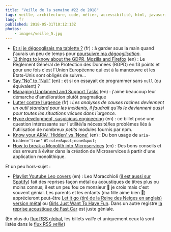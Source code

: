 ```yaml
---
title: "Veille de la semaine #22 de 2018"
tags: veille, architecture, code, métier, accessibilité, html, javascript, npm, agile, vie privée, android, dégooglisation, google
lang: fr
published: 2018-05-31T10:12:13Z
photos:
    - images/veille_5.jpg
---
```

* [Et si je dégooglisais ma tablette ?](https://devil505.github.io//2018-05-26-EtSiJeDegooglisaisMaTablette/) (fr)&nbsp;: à garder sous la main quand j'aurais un peu de temps pour [poursuivre ma *dégooglisation*](/post/degooglisation-etat-des-lieux/).
* [13 things to know about the GDPR, Mozilla and Firefox](https://blog.mozilla.org/internetcitizen/2018/05/23/gdpr-mozilla/) (en)&nbsp;: Le Règlement Général de Protection des Données (RGPD) en 13 points et pour une fois c'est l'Union Européenne qui est à la manœuvre et les États-Unis sont obligés de suivre…
* [Say “No” to “Null”](https://elegantcode.com/2010/05/01/say-no-to-null/) (en)&nbsp;: et si on essayait de programmer sans `null` (ou équivalent) ? 
* [Managing Unplanned and Support Tasks](https://developers.soundcloud.com/blog/managing-unplanned-and-support-tasks) (en)&nbsp;: j'aime beaucoup leur démarche d'amélioration plutôt pragmatique
* [Lutter contre l’urgence](http://archiloque.net/blog/urgence/) (fr)&nbsp;: _Les analyses de causes racines deviennent un outil standard pour les incidents, il faudrait qu’ils le deviennent aussi pour toutes les situations vécues dans l’urgence._
* [Hype development, suspicious engineering](http://david-grs.github.io/hype_development_suspicious_engineering/) (en)&nbsp;: ce billet pose une question intéressante sur l'utilité/la nécessité/les problèmes liés à l'utilisation de nombreux *petits* modules fournis par npm.
* [Know your ARIA: 'Hidden' vs 'None'](http://www.scottohara.me/blog/2018/05/05/hidden-vs-none.html) (en)&nbsp;: Du bon usage de `aria-hidden='true'` et `role=&quot;none&quot;`
* [How to break a Monolith into Microservices](https://martinfowler.com/articles/break-monolith-into-microservices.html) (en)&nbsp;: Des bons conseils et des erreurs à éviter dans la création de Microservices à partir d'une application monolithique.

Et un peu hors-sujet&nbsp;:

* [Playlist Youtube Leo covers](https://www.youtube.com/playlist?list=PLEEX8g2XtzsGv61U11HpoWt5JP18NHeve) (en)&nbsp;: Leo Moracchioli ([il est aussi sur Spotify](https://open.spotify.com/artist/5KWOCu1saEHAhPiLKlOLIy?si=DlkAsFNOTU2depy2Xap9tQ)) fait des reprises façon métal ou acoustiques de titres plus ou moins connus; il est un peu fou ce monsieur 🤪 je crois mais c'est souvent génial. Les parents et les enfants (ma fille aime bien 🤘) apprécieront peut-être [Let it go (tiré de la Reine des Neiges en anglais) version métal](https://www.youtube.com/watch?v=so49WpSj9bo) ou [Girls Just Want To Have Fun](https://www.youtube.com/watch?v=s8vvtxeT6d8). Dans un autre registre [la reprise acoustique de Fast Car](https://www.youtube.com/watch?v=-c79K8USmWY) est juste géniale.

(En plus du [flux RSS global](/rss.xml), les billets *veille*
et uniquement ceux là sont listés dans le [flux RSS *veille*](/rss/veille.xml))
